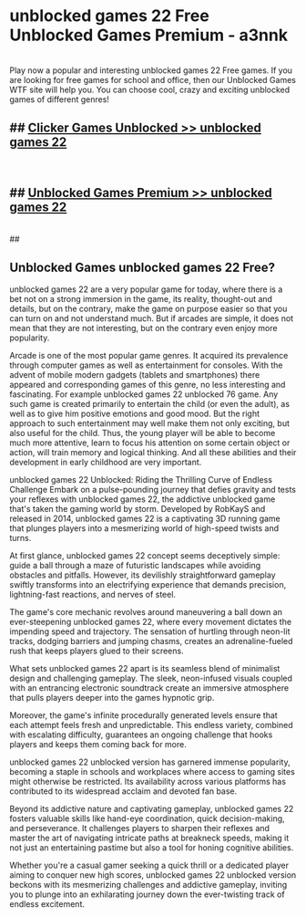 # unblocked games 22 Free Unblocked Games Premium - a3nnk <br>
<br>
Play now a popular and interesting unblocked games 22 Free games. If you are looking for free games for school and office, then our Unblocked Games WTF site will help you. You can choose cool, crazy and exciting unblocked games of different genres!


## ##  [Clicker Games Unblocked >> unblocked games 22](http://freeplayer.one?title=unblocked_games_22&ref=M1)
  <br>

##  ## [Unblocked Games Premium >> unblocked games 22](http://freeplayer.one?title=unblocked_games_22&ref=M1)
  <br>
  ##



## Unblocked Games unblocked games 22 Free?

unblocked games 22 are a very popular game for today, where there is a bet not on a strong immersion in the game, its reality, thought-out and details, but on the contrary, make the game on purpose easier so that you can turn on and not understand much. But if arcades are simple, it does not mean that they are not interesting, but on the contrary even enjoy more popularity.

Arcade is one of the most popular game genres. It acquired its prevalence through computer games as well as entertainment for consoles. With the advent of mobile modern gadgets (tablets and smartphones) there appeared and corresponding games of this genre, no less interesting and fascinating. For example unblocked games 22 unblocked 76 game. Any such game is created primarily to entertain the child (or even the adult), as well as to give him positive emotions and good mood. But the right approach to such entertainment may well make them not only exciting, but also useful for the child. Thus, the young player will be able to become much more attentive, learn to focus his attention on some certain object or action, will train memory and logical thinking. And all these abilities and their development in early childhood are very important.

unblocked games 22 Unblocked: Riding the Thrilling Curve of Endless Challenge
Embark on a pulse-pounding journey that defies gravity and tests your reflexes with unblocked games 22, the addictive unblocked game that's taken the gaming world by storm. Developed by RobKayS and released in 2014, unblocked games 22 is a captivating 3D running game that plunges players into a mesmerizing world of high-speed twists and turns.

At first glance, unblocked games 22 concept seems deceptively simple: guide a ball through a maze of futuristic landscapes while avoiding obstacles and pitfalls. However, its devilishly straightforward gameplay swiftly transforms into an electrifying experience that demands precision, lightning-fast reactions, and nerves of steel.

The game's core mechanic revolves around maneuvering a ball down an ever-steepening unblocked games 22, where every movement dictates the impending speed and trajectory. The sensation of hurtling through neon-lit tracks, dodging barriers and jumping chasms, creates an adrenaline-fueled rush that keeps players glued to their screens.

What sets unblocked games 22 apart is its seamless blend of minimalist design and challenging gameplay. The sleek, neon-infused visuals coupled with an entrancing electronic soundtrack create an immersive atmosphere that pulls players deeper into the games hypnotic grip.

Moreover, the game's infinite procedurally generated levels ensure that each attempt feels fresh and unpredictable. This endless variety, combined with escalating difficulty, guarantees an ongoing challenge that hooks players and keeps them coming back for more.

unblocked games 22 unblocked version has garnered immense popularity, becoming a staple in schools and workplaces where access to gaming sites might otherwise be restricted. Its availability across various platforms has contributed to its widespread acclaim and devoted fan base.

Beyond its addictive nature and captivating gameplay, unblocked games 22 fosters valuable skills like hand-eye coordination, quick decision-making, and perseverance. It challenges players to sharpen their reflexes and master the art of navigating intricate paths at breakneck speeds, making it not just an entertaining pastime but also a tool for honing cognitive abilities.

Whether you're a casual gamer seeking a quick thrill or a dedicated player aiming to conquer new high scores, unblocked games 22 unblocked version beckons with its mesmerizing challenges and addictive gameplay, inviting you to plunge into an exhilarating journey down the ever-twisting track of endless excitement.